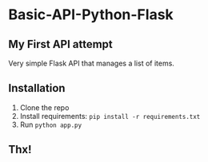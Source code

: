 # Basic-API-Python-Flask

## My First API attempt

Very simple Flask API that manages a list of items.

## Installation

1. Clone the repo
2. Install requirements: `pip install -r requirements.txt`
3. Run `python app.py`  

## Thx!